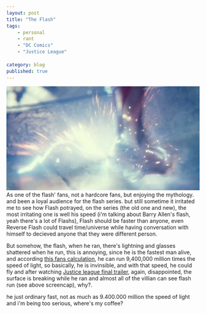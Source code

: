 ```yaml
---
layout: post
title: "The Flash"
tags: 
    - personal
    - rant
    - "DC Comics"
    - "Justice League"

category: blog
published: true
---
```


![the flash run! but damaging the stairs](/images/posts/flash-run.jpg)
As one of the flash' fans, not a hardcore fans, but enjoying the mythology. and been a loyal audience for the flash series. but still sometime it irritated me to see how Flash potrayed, on the series (the old one and new), the most irritating one is well his speed (i'm talking about Barry Allen's flash, yeah there's a lot of Flashs), Flash should be faster than anyone, even Reverse Flash could travel time/universe while having conversation with himself to decieved anyone that they were different person.

<!--more-->

But somehow, the flash, when he ran, there's lightning and glasses shattered when he run, this is annoying, since he is the fastest man alive, and according [this fans calculation](https://comicvine.gamespot.com/barry-allen/4005-22804/forums/flash-max-speed-704188/), he can run 9,400,000 million times the speed of light, so basically, he is invinsible, and with that speed, he could fly and after watching [Justice league final trailer](https://www.youtube.com/watch?v=r9-DM9uBtVI), again, disappointed, the surface is breaking while he ran and almost all of the villian can see flash run (see above screencap), why?. 

he just ordinary fast, not as much as 9.400.000 million the speed of light and i'm being too serious, where's my coffee?